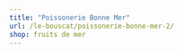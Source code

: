 ```yaml
---
title: "Poissonerie Bonne Mer"
url: /le-bouscat/poissonerie-bonne-mer-2/
shop: fruits de mer
---
```

